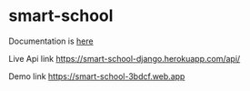 # smart-school

Documentation is [here](https://github.com/ikbal-nayem/smart-school/wiki)

Live Api link https://smart-school-django.herokuapp.com/api/

Demo link https://smart-school-3bdcf.web.app
